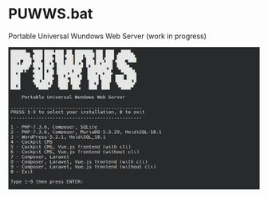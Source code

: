 # PUWWS.bat
Portable Universal Wundows Web Server (work in progress)

![Screenshot](Screenshot_1.png)
